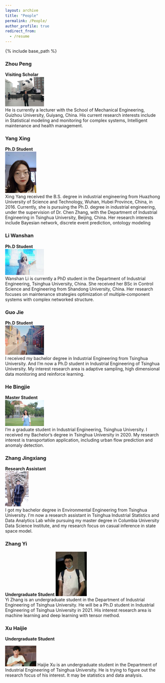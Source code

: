 ```yaml
---
layout: archive
title: "People"
permalink: /People/
author_profile: true
redirect_from:
  - /resume
---
```


{% include base_path %}


### Zhou Peng
**Visiting Scholar**  
<img src="/images/zhoupeng.jpeg" width="25%">  
He is currently a lecturer with the School of Mechanical Engineering, Guizhou University, Guiyang, China. His current research interests include in Statistical modeling and monitoring for complex systems, Intelligent maintenance and health management.

### Yang Xing

**Ph.D Student**  
<img src="/images/yangxing.jpeg" width="20%">  
Xing Yang received the B.S. degree in industrial engineering from Huazhong University of Science and Technology, Wuhan, Hubei Province, China, in 2016. Currently, she is pursuing the Ph.D. degree in industrial engineering, under the supervision of Dr. Chen Zhang, with the Department of Industrial Engineering in Tsinghua University, Beijing, China. Her research interests include Bayesian network, discrete event prediction, ontology modeling

### Li Wanshan  
  
**Ph.D Student**  
<img src="/images/liwanshan.jpeg" width="25%">  
Wanshan Li is currently a PhD student in the Department of Industrial Engineering, Tsinghua University, China. She received her BSc in Control Science and Engineering from Shandong University, China. Her research focuses on maintenance strategies optimization of multiple‐component systems with complex networked structure.

### Guo Jie

**Ph.D Student**  
<img src="/images/guojie.jpeg" width="25%">  
I received my bachelor degree in Industrial Engineering from Tsinghua University. And I’m now a Ph.D student in Industrial Engineering of Tsinghua University. My interest research area is adaptive sampling, high dimensional data monitoring and reinforce learning.

### He Bingjie
**Master Student**  
<img src="/images/hebingjie.jpeg" width="25%">  
I’m a graduate student in Industrial Engineering, Tsinghua University. I received my Bachelor’s degree in Tsinghua University in 2020. My research interest is transportation application, including urban flow prediction and anomaly detection.

### Zhang Jingxiang

**Research Assistant**  
<img src="/images/zhangjingxiang.jpeg" width="15%">  
I got my bachelor degree in Environmental Engineering from Tsinghua University. I'm now a research assistant in Tsinghua Industrial Statistics and Data Analytics Lab while pursuing my master degree in Columbia University Data Science Institute, and my research focus on casual inference in state space model.

### Zhang Yi

**Undergraduate Student**
<img src="/images/yizhang.jpeg" width="20%">  
Yi Zhang is an undergraduate student in the Department of Industrial Engineering of Tsinghua University. He will be a Ph.D student in Industrial Engineering of Tsinghua University in 2021. His interest research area is machine learning and deep learning with tensor method.

### Xu Haijie

**Undergraduate Student**

<img src="/images/haijiexu.jpeg" width="20%">  
Haijie Xu is an undergraduate student in the Department of Industrial Engineering of Tsinghua University. He is trying to figure out the research focus of his interest. It may be statistics and data analysis.
